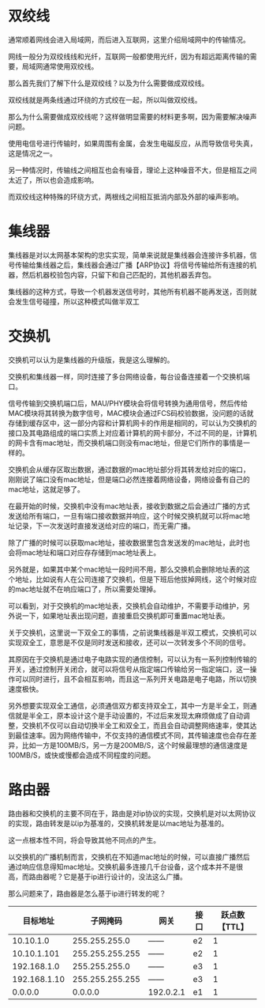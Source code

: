 # 双绞线

通常顺着网线会进入局域网，而后进入互联网，这里介绍局域网中的传输情况。

网线一般分为双绞线线和光纤，互联网一般都使用光纤，因为有超远距离传输的需要，局域网通常使用双绞线。

那么首先我们了解下什么是双绞线？以及为什么需要做成双绞线。

双绞线就是两条线通过环绕的方式绞在一起，所以叫做双绞线。

那么为什么需要做成双绞线呢？这样做明显需要的材料更多啊，因为需要解决噪声问题。

使用电信号进行传输时，如果周围有金属，会发生电磁反应，从而导致信号失真，这是情况之一。

另一种情况时，传输线之间相互也会有噪音，理论上这种噪音不大，但是相互之间太近了，所以也会造成影响。

而双绞线这种特殊的环绕方式，两根线之间相互抵消内部及外部的噪声影响。

# 集线器

集线器是对以太网基本架构的忠实实现，简单来说就是集线器会连接许多机器，信号传输给集线器之后，集线器会通过广播【ARP协议】将信号传输给所有连接的机器，然后机器校验包内容，只留下和自己匹配的，其他机器丢弃包。

集线器的这种方式，导致一个机器发送信号时，其他所有机器不能再发送，否则就会发生信号碰撞，所以这种模式叫做半双工

# 交换机

交换机可以认为是集线器的升级版，我是这么理解的。

交换机和集线器一样，同时连接了多台网络设备，每台设备连接着一个交换机端口。

信号传输到交换机端口后，MAU/PHY模块会将信号转换为通用信号，然后传给MAC模块将其转换为数字信号，MAC模块会通过FCS码校验数据，没问题的话就存储到缓存区中，这一部分内容和计算机网卡的作用是相同的，可以认为交换机的接口及其电路组成的端口实质上对应着计算机的网卡部分，不过不同的是，计算机的网卡含有mac地址，而交换机端口则没有mac地址，但是它们所作的事情是一样的。

交换机会从缓存区取出数据，通过数据的mac地址部分将其转发给对应的端口，刚刚说了端口没有mac地址，但是端口必然连接着网络设备，网络设备有自己的mac地址，这就足够了。

在最开始的时候，交换机中没有mac地址表，接收到数据之后会通过广播的方式发送给所有端口，一旦有端口接收数据并响应，这个时候交换机就可以将mac地址记录，下一次发送时直接发送给对应的端口，而无需广播。

除了广播的时候可以获取mac地址，接收数据里包含发送发的mac地址，此时也会将mac地址和端口对应存存储到mac地址表上。

另外就是，如果其中某个mac地址一段时间不用，那么交换机会删除地址表的这个地址，比如说有人在公司连接了交换机，但是下班后他拔掉网线，这个时候对应的mac地址就不在响应端口了，所以需要处理掉。

可以看到，对于交换机的mac地址表，交换机会自动维护，不需要手动维护，另外说一下，如果地址表出现问题，直接重启交换机即可重置mac地址表。

关于交换机，这里说一下双全工的事情，之前说集线器是半双工模式，交换机可以实现双全工，意思是不仅是同时发送和接收，还可以一次转发多个不同的信号。

其原因在于交换机是通过电子电路实现的通信控制，可以认为有一系列控制传输的开关，通过控制开关闭合，就可以将信号从指定端口传输给另一指定端口，这一操作可以同时进行，且不会相互影响，而且这一系列开关电路是电子电路，所以切换速度极快。

另外想要实现双全工通信，必须通信双方都支持双全工，其中一方是半全工，则通信就是半全工，原本设计这个是手动设置的，不过后来发现太麻烦做成了自动调整，交换机不仅可以自动切换半全工和双全工，而且会自动调整网络速率，使其达到最佳速率。因为网络传输中，不仅支持的通信模式不同，其传输速度也会存在差异，比如一方是100MB/S，另一方是200MB/S，这个时候最理想的通信速度是100MB/S，或快或慢都会造成不同程度的问题。

# 路由器

路由器和交换机的主要不同在于，路由是对ip协议的实现，交换机是对以太网协议的实现，路由转发是以ip为基准的，交换机转发是以mac地址为基准的。

这一点根本性不同，将会导致其他不同点的产生。

以交换机的广播机制而言，交换机在不知道mac地址的时候，可以直接广播然后通过响应信息得知mac地址。交换机最多连接几千台设备，这个成本并不是很高，而路由器呢？它是基于ip进行设计的，没法这么广播。

那么问题来了，路由器是怎么基于ip进行转发的呢？

| 目标地址         | 子网掩码| 网关 | 接口  | 跃点数【TTL】 | 
|--------------|---| --- |---| --- |
| 10.10.1.0    | 255.255.255.0   | —— | e2  | 1 | 
| 10.10.1.101  | 255.255.255.255 | —— | e2  | 1 | 
| 192.168.1.0  | 255.255.255.0   | —— | e3  | 1 |
| 192.168.1.10 | 255.255.255.255   | —— | e3  | 1 |
| 0.0.0.0      | 0.0.0.0   | 192.0.2.1 | e1  | 1 | 
